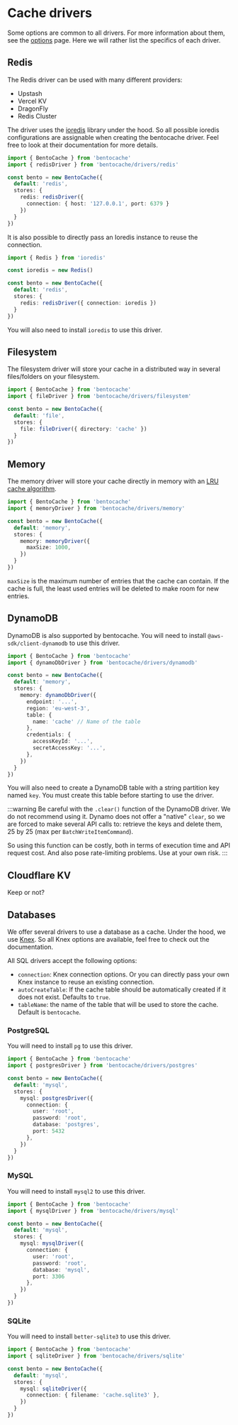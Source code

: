 # Cache drivers

Some options are common to all drivers. For more information about them, see the [options](./options.md) page. Here we will rather list the specifics of each driver.

## Redis

The Redis driver can be used with many different providers:
- Upstash
- Vercel KV
- DragonFly
- Redis Cluster

The driver uses the [ioredis](https://github.com/redis/ioredis) library under the hood. So all possible ioredis configurations are assignable when creating the bentocache driver. Feel free to look at their documentation for more details.

```ts
import { BentoCache } from 'bentocache'
import { redisDriver } from 'bentocache/drivers/redis'

const bento = new BentoCache({
  default: 'redis',
  stores: {
    redis: redisDriver({ 
      connection: { host: '127.0.0.1', port: 6379 } 
    })
  }
})
```

It is also possible to directly pass an Ioredis instance to reuse the connection.

```ts
import { Redis } from 'ioredis'

const ioredis = new Redis()

const bento = new BentoCache({
  default: 'redis',
  stores: {
    redis: redisDriver({ connection: ioredis })
  }
})
```

You will also need to install `ioredis` to use this driver.

## Filesystem

The filesystem driver will store your cache in a distributed way in several files/folders on your filesystem.

```ts
import { BentoCache } from 'bentocache'
import { fileDriver } from 'bentocache/drivers/filesystem'

const bento = new BentoCache({
  default: 'file',
  stores: {
    file: fileDriver({ directory: 'cache' })
  }
})
```

## Memory

The memory driver will store your cache directly in memory with an [LRU cache algorithm](https://github.com/sindresorhus/quick-lru).

```ts
import { BentoCache } from 'bentocache'
import { memoryDriver } from 'bentocache/drivers/memory'

const bento = new BentoCache({
  default: 'memory',
  stores: {
    memory: memoryDriver({ 
      maxSize: 1000,
    })
  }
})
```

`maxSize` is the maximum number of entries that the cache can contain. If the cache is full, the least used entries will be deleted to make room for new entries.

## DynamoDB

DynamoDB is also supported by bentocache. You will need to install `@aws-sdk/client-dynamodb` to use this driver.

```ts
import { BentoCache } from 'bentocache'
import { dynamoDbDriver } from 'bentocache/drivers/dynamodb'

const bento = new BentoCache({
  default: 'memory',
  stores: {
    memory: dynamoDbDriver({ 
      endpoint: '...',
      region: 'eu-west-3',
      table: {
        name: 'cache' // Name of the table
      },
      credentials: {
        accessKeyId: '...',
        secretAccessKey: '...',
      },
    })
  }
})
```

You will also need to create a DynamoDB table with a string partition key named `key`. You must create this table before starting to use the driver.

:::warning
Be careful with the `.clear()` function of the DynamoDB driver. We do not recommend using it. Dynamo does not offer a "native" `clear`, so we are forced to make several API calls to: retrieve the keys and delete them, 25 by 25 (max per `BatchWriteItemCommand`).

So using this function can be costly, both in terms of execution time and API request cost. And also pose rate-limiting problems. Use at your own risk.
:::

## Cloudflare KV

Keep or not?

## Databases

We offer several drivers to use a database as a cache. Under the hood, we use [Knex](https://knexjs.org/). So all Knex options are available, feel free to check out the documentation.

All SQL drivers accept the following options:

- `connection`: Knex connection options. Or you can directly pass your own Knex instance to reuse an existing connection.
- `autoCreateTable`: If the cache table should be automatically created if it does not exist. Defaults to `true`.
- `tableName`: the name of the table that will be used to store the cache. Default is `bentocache`.

### PostgreSQL

You will need to install `pg` to use this driver.

```ts
import { BentoCache } from 'bentocache'
import { postgresDriver } from 'bentocache/drivers/postgres'

const bento = new BentoCache({
  default: 'mysql',
  stores: {
    mysql: postgresDriver({ 
      connection: { 
        user: 'root', 
        password: 'root', 
        database: 'postgres', 
        port: 5432 
      },
    })
  }
})
```

### MySQL

You will need to install `mysql2` to use this driver.

```ts
import { BentoCache } from 'bentocache'
import { mysqlDriver } from 'bentocache/drivers/mysql'

const bento = new BentoCache({
  default: 'mysql',
  stores: {
    mysql: mysqlDriver({ 
      connection: { 
        user: 'root', 
        password: 'root', 
        database: 'mysql', 
        port: 3306
      },
    })
  }
})
```

### SQLite

You will need to install `better-sqlite3` to use this driver.

```ts
import { BentoCache } from 'bentocache'
import { sqliteDriver } from 'bentocache/drivers/sqlite'

const bento = new BentoCache({
  default: 'mysql',
  stores: {
    mysql: sqliteDriver({ 
      connection: { filename: 'cache.sqlite3' },
    })
  }
})
```
